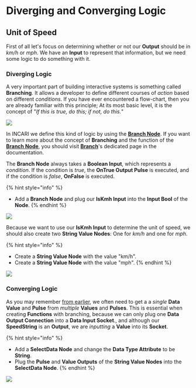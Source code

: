# Diverging and Converging Logic

## Unit of Speed

First of all let's focus on determining whether or not our **Output** should be in _km/h_ or _mph_. We have an **Input** to represent that information, but we need some logic to do something with it.

### Diverging Logic

A very important part of building interactive systems is something called **Branching**. It allows a developer to define different courses of _action_ based on different _conditions_. If you have ever encountered a flow-chart, then you are already familiar with this principle; At its most basic level, it is the concept of "_If this is true, do this; if not, do this._"

![](../../.gitbook/assets/flowcontrolexample%20%281%29.jpg)

In INCARI we define this kind of logic by using the [**Branch Node**](../../logic-editor/toolbox/flow-control/branch/branch.md). If you want to learn more about the concept of **Branching** and the function of the[ **Branch Node**](../../logic-editor/toolbox/flow-control/branch/branch.md), you should visit [**Branch**](../../logic-editor/toolbox/flow-control/branch/branch.md)'s dedicated page in the documentation. 

The **Branch Node** always takes a **Boolean Input**, which represents a _condition_. If the condition is _true_, the **OnTrue Output Pulse** is executed, and if the condition is _false_, **OnFalse** is executed.

{% hint style="info" %}
* Add a **Branch Node** and plug our **IsKmh Input** into the **Input Bool** of the **Node**.
{% endhint %}

![](../../.gitbook/assets/addingbranch.gif)

Because we want to use our **IsKmh Input** to determine the unit of speed, we should also create two **String Value Nodes**: One for _km/h_ and one for _mph_.

{% hint style="info" %}
* Create a **String Value Node** with the value "km/h".
* Create a **String Value Node** with the value "mph".
{% endhint %}

![](../../.gitbook/assets/branchstrings.gif)

### Converging Logic

As you may remember [from earlier](../part-one/setting-variable-values-and-section-end.md), we often need to get a a _single_ **Data Value** and **Pulse** from _multiple_ **Values** and **Pulses**. This is essential when creating **Functions** with branching, because we can only plug one **Data Output Connection** into a **Data Input Socket**., and although our **SpeedString** is an **Output**, we are _inputting_ a **Value** into its **Socket**.

{% hint style="info" %}
* Add a **SelectData Node** and change the **Data Type Attribute** to be **String**.
* Plug the **Pulse** and **Value Outputs** of the **String Value Nodes** into the **SelectData Node**.
{% endhint %}

![](../../.gitbook/assets/selectdata.gif)





